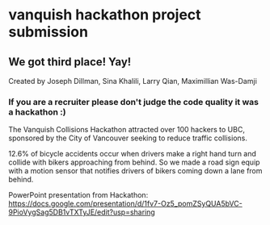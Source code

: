 # vanquish hackathon project submission
## We got third place! Yay!

Created by Joseph Dillman, Sina Khalili, Larry Qian,  Maximillian Was-Damji

### If you are a recruiter please don't judge the code  quality it was a hackathon :)

The Vanquish Collisions Hackathon attracted over 100 hackers to UBC, sponsored by the City of Vancouver seeking to reduce traffic collisions.

12.6% of bicycle accidents occur when drivers make a right hand turn and collide with bikers approaching from behind. So we made a road sign equip with a motion sensor that notifies drivers of bikers coming down a lane from behind.

PowerPoint presentation from Hackathon: https://docs.google.com/presentation/d/1fv7-Oz5_pomZSyQUA5bVC-9PioVygSag5DB1vTXTyJE/edit?usp=sharing
